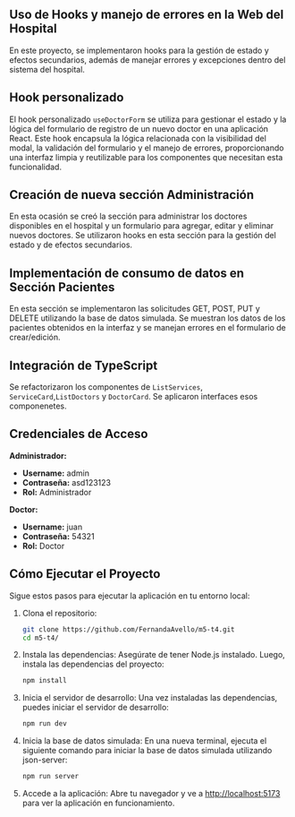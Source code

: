 ## Uso de Hooks y manejo de errores en la Web del Hospital

En este proyecto, se implementaron hooks para la gestión de estado y efectos secundarios, además de manejar errores y excepciones dentro del sistema del hospital.

## Hook personalizado
El hook personalizado `useDoctorForm` se utiliza para gestionar el estado y la lógica del formulario de registro de un nuevo doctor en una aplicación React. Este hook encapsula la lógica relacionada con la visibilidad del modal, la validación del formulario y el manejo de errores, proporcionando una interfaz limpia y reutilizable para los componentes que necesitan esta funcionalidad.

## Creación de nueva sección Administración
En esta ocasión se creó la sección para administrar los doctores disponibles en el hospital y un formulario para agregar, editar y eliminar nuevos doctores.
Se utilizaron hooks en esta sección para la gestión del estado y de efectos secundarios.

## Implementación de consumo de datos en Sección Pacientes
En esta sección se implementaron las solicitudes GET, POST, PUT y DELETE utilizando la base de datos simulada. Se muestran los datos de los pacientes obtenidos en la interfaz y se manejan errores en el formulario de crear/edición.

## Integración de TypeScript
Se refactorizaron los componentes de `ListServices`, `ServiceCard`,`ListDoctors` y `DoctorCard`. Se aplicaron interfaces esos componenetes.

## Credenciales de Acceso

**Administrador:**
- **Username:** admin
- **Contraseña:** asd123123
- **Rol:** Administrador

**Doctor:**
- **Username:** juan
- **Contraseña:** 54321
- **Rol:** Doctor

## Cómo Ejecutar el Proyecto

Sigue estos pasos para ejecutar la aplicación en tu entorno local:

1. Clona el repositorio:

    ```sh
    git clone https://github.com/FernandaAvello/m5-t4.git
    cd m5-t4/
    ```

2. Instala las dependencias: Asegúrate de tener Node.js instalado. Luego, instala las dependencias del proyecto:

    ```sh
    npm install
    ```

3. Inicia el servidor de desarrollo: Una vez instaladas las dependencias, puedes iniciar el servidor de desarrollo:

    ```sh
    npm run dev
    ```

4. Inicia la base de datos simulada: En una nueva terminal, ejecuta el siguiente comando para iniciar la base de datos simulada utilizando json-server:

    ```sh
    npm run server
    ```

5. Accede a la aplicación: Abre tu navegador y ve a [http://localhost:5173](http://localhost:5173) para ver la aplicación en funcionamiento.
